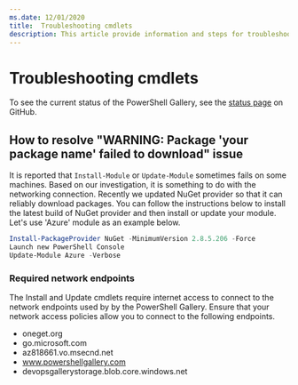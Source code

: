 ```yaml
---
ms.date: 12/01/2020
title:  Troubleshooting cmdlets
description: This article provide information and steps for troubleshooting errors using the PowerShell Gallery
---
```

# Troubleshooting cmdlets

To see the current status of the PowerShell Gallery, see the
[status page](https://github.com/PowerShell/PowerShellGallery/blob/master/psgallery_status.md) on
GitHub.

## How to resolve "WARNING: Package 'your package name' failed to download" issue

It is reported that `Install-Module` or `Update-Module` sometimes fails on some machines. Based on
our investigation, it is something to do with the networking connection. Recently we updated NuGet
provider so that it can reliably download packages. You can follow the instructions below to install
the latest build of NuGet provider and then install or update your module. Let's use 'Azure' module
as an example below.

```powershell
Install-PackageProvider NuGet -MinimumVersion 2.8.5.206 -Force
Launch new PowerShell Console
Update-Module Azure -Verbose
```

### Required network endpoints

The Install and Update cmdlets require internet access to connect to the network endpoints used by
by the PowerShell Gallery. Ensure that your network access policies allow you to connect to the
following endpoints.

- oneget.org
- go.microsoft.com
- az818661.vo.msecnd.net
- www.powershellgallery.com
- devopsgallerystorage.blob.core.windows.net
